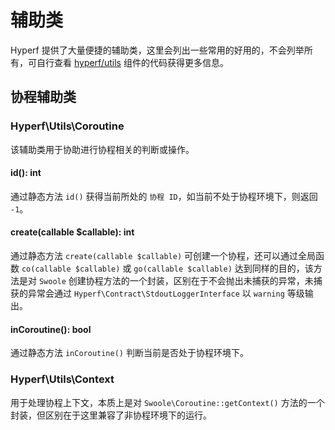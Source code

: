 # 辅助类

Hyperf 提供了大量便捷的辅助类，这里会列出一些常用的好用的，不会列举所有，可自行查看 [hyperf/utils](https://github.com/hyperf-cloud/utils) 组件的代码获得更多信息。

## 协程辅助类

### Hyperf\Utils\Coroutine

该辅助类用于协助进行协程相关的判断或操作。

#### id(): int

通过静态方法 `id()` 获得当前所处的 `协程 ID`，如当前不处于协程环境下，则返回 `-1`。 

#### create(callable $callable): int

通过静态方法 `create(callable $callable)` 可创建一个协程，还可以通过全局函数 `co(callable $callable)` 或 `go(callable $callable)` 达到同样的目的，该方法是对 `Swoole` 创建协程方法的一个封装，区别在于不会抛出未捕获的异常，未捕获的异常会通过 `Hyperf\Contract\StdoutLoggerInterface` 以 `warning` 等级输出。

#### inCoroutine(): bool

通过静态方法 `inCoroutine()` 判断当前是否处于协程环境下。

### Hyperf\Utils\Context

用于处理协程上下文，本质上是对 `Swoole\Coroutine::getContext()` 方法的一个封装，但区别在于这里兼容了非协程环境下的运行。
